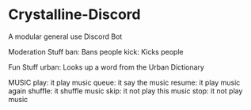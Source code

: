 # Crystalline-Discord
A modular general use Discord Bot 

Moderation Stuff
ban: Bans people
kick: Kicks people

Fun Stuff
urban: Looks up a word from the Urban Dictionary

MUSIC
play: it play music
queue: it say the music
resume: it play music again
shuffle: it shuffle music
skip: it not play this music
stop: it not play music
